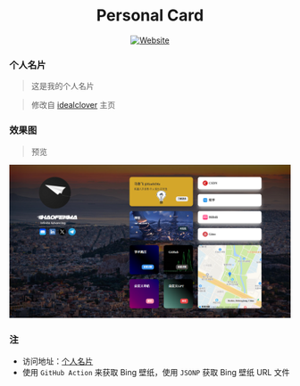 <h1 align="center">
Personal Card
</h1>

<div align="center">

[![Website](https://img.shields.io/website.svg?down_color=red&down_message=down&up_color=blue&up_message=Click&url=https%3A%2F%2Fwww.mahaofei.com)](https://www.mahaofei.com/card)

</div>

### 个人名片

>这是我的个人名片

>修改自 [idealclover](https://idealclover.top/) 主页

### 效果图

>预览

![card](assets/img/card-screenshot.png)

### 注

- 访问地址：[个人名片]([https://home.mahaofei.com/](https://www.mahaofei.com/card))
- 使用 `GitHub Action` 来获取 Bing 壁纸，使用 `JSONP` 获取 Bing 壁纸 URL 文件
